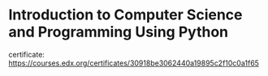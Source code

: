 # Introduction to Computer Science and Programming Using Python

certificate: https://courses.edx.org/certificates/30918be3062440a19895c2f10c0a1f65
